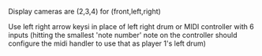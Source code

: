 Display cameras are (2,3,4) for (front,left,right)

Use left right arrow keysi in place of left right drum or MIDI controller with 6 inputs
(hitting the smallest 'note number' note on the controller should configure the midi handler to use that as player 1's left drum)




